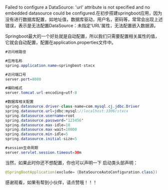 ﻿Failed to configure a DataSource: 'url' attribute is not specified and no embedded datasource could be configured.在初步搭建springboot应用，因为没有进行数据库配置，如地址值，数据库驱动，用户名，密码等，常常会出现上述错误，表示是无法配置DataSource：未指定‘URL’属性，无法配置嵌入数据源。

Springboot最大的一个好处就是自动配置，所以我们只需要配置相关属性的值，它就会自动配置，配置在application.properties文件中。

```java
#访问根路径

#应用名称
spring.application.name=springboot-stxcx

#访问端口号
server.port=8080

#编码格式
server.tomcat.url-encoding=utf-8

#数据库相关配置
spring.datasource.driver-class-name=com.mysql.cj.jdbc.Driver
spring.datasource.url=jdbc:mysql://localhost:3306/stxcx
spring.datasource.username=root
spring.datasource.password='123456'
spring.datasource.max-idle=10
spring.datasource.max-wait=10000
spring.datasource.min-idle=5
spring.datasource.initial-size=5

#session生命周期
server.servlet.session.timeout=30m
```


当然，如果此时你还不想配置，你也可以声明一下
启动类头部声明：

```java
@SpringBootApplication(exclude= {DataSourceAutoConfiguration.class})
```


感谢观看，如果有帮到小伙伴，请点赞哦！！！
